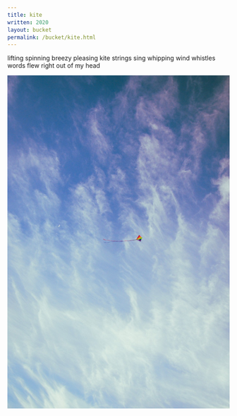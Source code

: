 ```yaml
---
title: kite
written: 2020
layout: bucket
permalink: /bucket/kite.html
---
```


<div class="poem">
lifting spinning  
breezy pleasing  
kite strings sing  
whipping wind whistles  
words flew  
right out  
of my head
</div>


!["kite"](/assets/images/bucket/kite.jpg "kite")  
